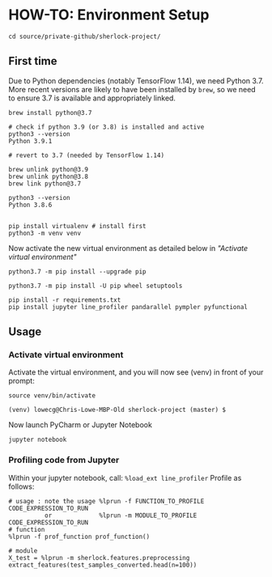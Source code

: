 # HOW-TO: Environment Setup
```
cd source/private-github/sherlock-project/
```

## First time
Due to Python dependencies (notably TensorFlow 1.14), we need Python 3.7. More recent versions are likely to have been installed by `brew`, so we need to ensure 3.7 is available and appropriately linked.

```
brew install python@3.7

# check if python 3.9 (or 3.8) is installed and active
python3 --version
Python 3.9.1

# revert to 3.7 (needed by TensorFlow 1.14)

brew unlink python@3.9
brew unlink python@3.8
brew link python@3.7

python3 --version
Python 3.8.6


pip install virtualenv # install first
python3 -m venv venv
```

Now activate the new virtual environment as detailed below in *"Activate virtual environment"*

```
python3.7 -m pip install --upgrade pip

python3.7 -m pip install -U pip wheel setuptools

pip install -r requirements.txt
pip install jupyter line_profiler pandarallel pympler pyfunctional
```

## Usage
### Activate virtual environment
Activate the virtual environment, and you will now see (venv) in front of your prompt:

```
source venv/bin/activate

(venv) lowecg@Chris-Lowe-MBP-Old sherlock-project (master) $
```

Now launch PyCharm or Jupyter Notebook

```
jupyter notebook
```

### Profiling code from Jupyter

Within your jupyter notebook, call: `%load_ext line_profiler`
Profile as follows: 

```
# usage : note the usage %lprun -f FUNCTION_TO_PROFILE CODE_EXPRESSION_TO_RUN
          or             %lprun -m MODULE_TO_PROFILE CODE_EXPRESSION_TO_RUN
# function         
%lprun -f prof_function prof_function()

# module
X_test = %lprun -m sherlock.features.preprocessing extract_features(test_samples_converted.head(n=100))
```
